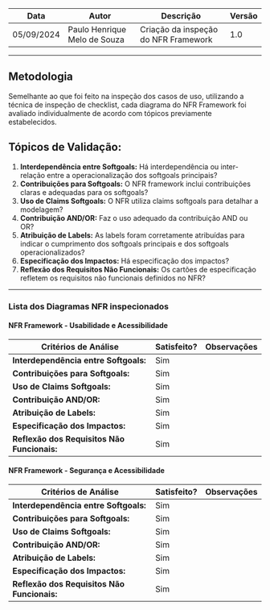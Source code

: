 | Data       | Autor         | Descrição                          | Versão |
|------------|---------------|------------------------------------|--------|
| 05/09/2024 | Paulo Henrique Melo de Souza  | Criação da inspeção do NFR Framework  | 1.0    |

---

## Metodologia

Semelhante ao que foi feito na inspeção dos casos de uso, utilizando a técnica de inspeção de checklist, cada diagrama do NFR Framework foi avaliado individualmente de acordo com tópicos previamente estabelecidos.

## Tópicos de Validação:

1. **Interdependência entre Softgoals:** Há interdependência ou inter-relação entre a operacionalização dos softgoals principais?
2. **Contribuições para Softgoals:** O NFR framework inclui contribuições claras e adequadas para os softgoals?
3. **Uso de Claims Softgoals:** O NFR utiliza claims softgoals para detalhar a modelagem?
4. **Contribuição AND/OR:** Faz o uso adequado da contribuição AND ou OR?
5. **Atribuição de Labels:** As labels foram corretamente atribuídas para indicar o cumprimento dos softgoals principais e dos softgoals operacionalizados?
6. **Especificação dos Impactos:** Há especificação dos impactos?
7. **Reflexão dos Requisitos Não Funcionais:** Os cartões de especificação refletem os requisitos não funcionais definidos no NFR?

---

### Lista dos Diagramas NFR inspecionados

#### NFR Framework - Usabilidade e Acessibilidade

| Critérios de Análise                        | Satisfeito? | Observações |
|---------------------------------------------|-------------|-------------|
| **Interdependência entre Softgoals:**       | Sim         |             |
| **Contribuições para Softgoals:**           | Sim         |             |
| **Uso de Claims Softgoals:**                | Sim         |             |
| **Contribuição AND/OR:**                    | Sim         |             |
| **Atribuição de Labels:**                   | Sim         |             |
| **Especificação dos Impactos:**             | Sim         |             |
| **Reflexão dos Requisitos Não Funcionais:** | Sim         |             |

#### NFR Framework - Segurança e Acessibilidade

| Critérios de Análise                        | Satisfeito? | Observações |
|---------------------------------------------|-------------|-------------|
| **Interdependência entre Softgoals:**       | Sim         |             |
| **Contribuições para Softgoals:**           | Sim         |             |
| **Uso de Claims Softgoals:**                | Sim         |             |
| **Contribuição AND/OR:**                    | Sim         |             |
| **Atribuição de Labels:**                   | Sim         |             |
| **Especificação dos Impactos:**             | Sim         |             |
| **Reflexão dos Requisitos Não Funcionais:** | Sim         |             |